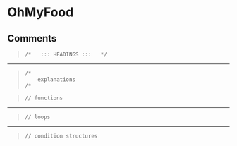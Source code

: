 
# OhMyFood

## Comments

>    `/*   ::: HEADINGS :::   */`

---

>    ```
>    /*
>        explanations
>    /*
>    ```


>    `// functions`

---

>    `// loops`

---

>    `// condition structures`